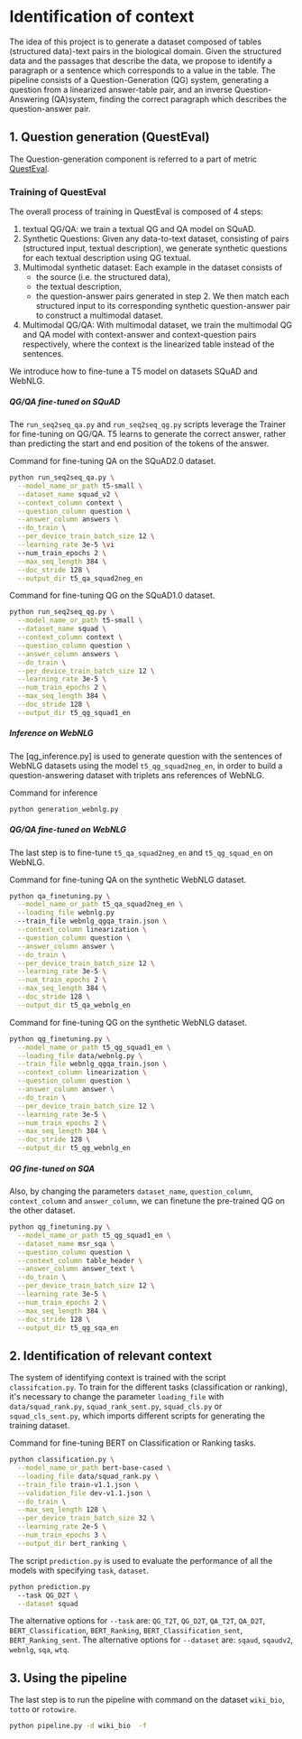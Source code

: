 # Identification of context 
The idea of this project is to generate a dataset composed of tables (structured data)-text pairs in the biological domain. Given the structured data and the passages that describe the data, we propose to identify a paragraph or a sentence which corresponds to a value in the table. The pipeline consists of a Question-Generation (QG) system, generating a question from a linearized answer-table pair, and an inverse Question-Answering (QA)system, finding the correct paragraph which describes the question-answer pair.


## 1. Question generation (QuestEval)

The Question-generation component is referred to a part of metric [QuestEval](https://github.com/ThomasScialom/QuestEval).
### Training of QuestEval

The overall process of training in QuestEval is composed of 4 steps:
1. textual QG/QA: we train a textual QG and QA model on SQuAD.
2. Synthetic Questions: Given any data-to-text dataset, consisting of pairs (structured input, textual description), we generate synthetic questions for each textual description using QG textual.
3. Multimodal synthetic dataset: Each example in the dataset consists of
    - the source (i.e. the structured data),
    - the textual description,
    - the question-answer pairs generated in step 2.
  We then match each structured input to its corresponding synthetic question-answer pair to construct a multimodal dataset.
4. Multimodal QG/QA: With multimodal dataset, we train the multimodal QG and QA model with context-answer and context-question pairs respectively, where the context is the linearized table instead of the sentences.

We introduce how to fine-tune a T5 model on datasets SQuAD and WebNLG. 


##### QG/QA fine-tuned on SQuAD

The `run_seq2seq_qa.py` and `run_seq2seq_qg.py` scripts leverage the Trainer for fine-tuning on QG/QA. T5 learns to generate the correct answer, rather than predicting the start and end position of the tokens of the answer.

Command for fine-tuning QA on the SQuAD2.0 dataset.
```bash
python run_seq2seq_qa.py \
  --model_name_or_path t5-small \
  --dataset_name squad_v2 \
  --context_column context \
  --question_column question \
  --answer_column answers \
  --do_train \
  --per_device_train_batch_size 12 \
  --learning_rate 3e-5 \vi
  --num_train_epochs 2 \
  --max_seq_length 384 \
  --doc_stride 128 \
  --output_dir t5_qa_squad2neg_en
```
  
Command for fine-tuning QG on the SQuAD1.0 dataset.
```bash
python run_seq2seq_qg.py \
  --model_name_or_path t5-small \
  --dataset_name squad \
  --context_column context \
  --question_column question \
  --answer_column answers \
  --do_train \
  --per_device_train_batch_size 12 \
  --learning_rate 3e-5 \
  --num_train_epochs 2 \
  --max_seq_length 384 \
  --doc_stride 128 \
  --output_dir t5_qg_squad1_en
```

##### Inference on WebNLG

The [qg_inference.py] is used to generate question with the sentences of WebNLG datasets using the model `t5_qg_squad2neg_en`, in order to build a question-answering dataset with triplets ans references of WebNLG. 

Command for inference 
```bash
python generation_webnlg.py
```

##### QG/QA fine-tuned on WebNLG
The last step is to fine-tune `t5_qa_squad2neg_en` and `t5_qg_squad_en` on WebNLG.

Command for fine-tuning QA on the synthetic WebNLG dataset.

```bash
python qa_finetuning.py \
  --model_name_or_path t5_qa_squad2neg_en \
  --loading_file webnlg.py
  --train_file webnlg_qgqa_train.json \
  --context_column linearization \
  --question_column question \
  --answer_column answer \
  --do_train \
  --per_device_train_batch_size 12 \
  --learning_rate 3e-5 \
  --num_train_epochs 2 \
  --max_seq_length 384 \
  --doc_stride 128 \
  --output_dir t5_qa_webnlg_en
```

Command for fine-tuning QG on the synthetic WebNLG dataset.
```bash
python qg_finetuning.py \
  --model_name_or_path t5_qg_squad1_en \
  --loading_file data/webnlg.py \
  --train_file webnlg_qgqa_train.json \
  --context_column linearization \
  --question_column question \
  --answer_column answer \
  --do_train \
  --per_device_train_batch_size 12 \
  --learning_rate 3e-5 \
  --num_train_epochs 2 \
  --max_seq_length 384 \
  --doc_stride 128 \
  --output_dir t5_qg_webnlg_en
```

##### QG fine-tuned on SQA
Also, by changing the parameters `dataset_name`, `question_column`, `context_column` and 
`answer_column`, we can finetune the pre-trained QG on the other dataset.

```bash
python qg_finetuning.py \
  --model_name_or_path t5_qg_squad1_en \
  --dataset_name msr_sqa \
  --question_column question \
  --context_column table_header \
  --answer_column answer_text \
  --do_train \
  --per_device_train_batch_size 12 \
  --learning_rate 3e-5 \
  --num_train_epochs 2 \
  --max_seq_length 384 \
  --doc_stride 128 \
  --output_dir t5_qg_sqa_en
```


## 2. Identification of relevant context

The system of identifying context is trained with the script `classifcation.py`. To train for the different tasks (classification or ranking), it's necessary to change the parameter `loading_file` with `data/squad_rank.py`, `squad_rank_sent.py`, `squad_cls.py` or `squad_cls_sent.py`, which imports different scripts for generating the training dataset.

Command for fine-tuning BERT on Classification or Ranking tasks.
```bash
python classification.py \
  --model_name_or_path bert-base-cased \
  --loading_file data/squad_rank.py \
  --train_file train-v1.1.json \
  --validation_file dev-v1.1.json \
  --do_train \
  --max_seq_length 128 \
  --per_device_train_batch_size 32 \
  --learning_rate 2e-5 \
  --num_train_epochs 3 \
  --output_dir bert_ranking \
```

The script `prediction.py` is used to evaluate the performance of all the models with specifying `task`, `dataset`. 
```bash
python prediction.py 
  --task QG_D2T \
  --dataset squad 
```
The alternative options for `--task` are: `QG_T2T`, `QG_D2T`, `QA_T2T`, `QA_D2T`, `BERT_Classification`, `BERT_Ranking`, `BERT_Classification_sent`, `BERT_Ranking_sent`.
The alternative options for `--dataset` are: `sqaud`, `sqaudv2`, `webnlg`, `sqa`, `wtq`.


## 3. Using the pipeline

The last step is to run the pipeline with command on the dataset `wiki_bio`, `totto` or `rotowire`. 
```bash
python pipeline.py -d wiki_bio  -f
```

